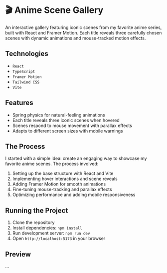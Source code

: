 # 🎬 Anime Scene Gallery

An interactive gallery featuring iconic scenes from my favorite anime series, built with React and Framer Motion. Each title reveals three carefully chosen scenes with dynamic animations and mouse-tracked motion effects.

## Technologies

- `React`
- `TypeScript`
- `Framer Motion`
- `Tailwind CSS`
- `Vite`

##  Features


- Spring physics for natural-feeling animations
- Each title reveals three iconic scenes when hovered
- Scenes respond to mouse movement with parallax effects
- Adapts to different screen sizes with mobile warnings
 
## The Process

I started with a simple idea: create an engaging way to showcase my favorite anime scenes. The process involved:

1. Setting up the base structure with React and Vite
2. Implementing hover interactions and scene reveals
3. Adding Framer Motion for smooth animations
4. Fine-tuning mouse-tracking and parallax effects
5. Optimizing performance and adding mobile responsiveness


## Running the Project

1. Clone the repository
2. Install dependencies: `npm install`
3. Run development server: `npm run dev`
4. Open `http://localhost:5173` in your browser

## Preview

...